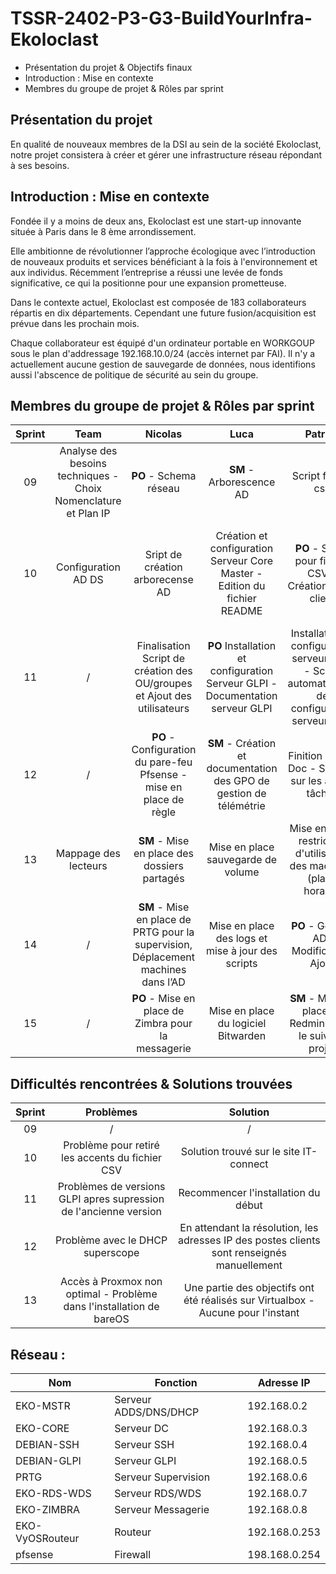 # TSSR-2402-P3-G3-BuildYourInfra-Ekoloclast

- Présentation du projet & Objectifs finaux
- Introduction : Mise en contexte
- Membres du groupe de projet & Rôles par sprint


## Présentation du projet

En qualité de nouveaux membres de la DSI au sein de la société Ekoloclast, notre projet consistera à créer et gérer une infrastructure réseau répondant à ses besoins.

## Introduction : Mise en contexte

Fondée il y a moins de deux ans, Ekoloclast est une start-up innovante située à Paris dans le 8 ème arrondissement.

Elle ambitionne de révolutionner l’approche écologique avec l’introduction de nouveaux produits et services bénéficiant à la fois à l'environnement et aux individus.
Récemment l’entreprise a réussi une levée de fonds significative, ce qui la positionne pour une expansion prometteuse.

Dans le contexte actuel, Ekoloclast est composée de 183 collaborateurs répartis en dix départements. Cependant une future fusion/acquisition est prévue dans les prochain mois.

Chaque collaborateur est équipé d'un ordinateur portable en WORKGOUP sous le plan d'addressage 192.168.10.0/24 (accès internet par FAI). Il n'y a actuellement aucune gestion de sauvegarde de données, nous identifions aussi l'abscence de politique de sécurité au sein du groupe.

## Membres du groupe de projet & Rôles par sprint

| Sprint  |  Team   | Nicolas | Luca | Patrick | Grégory |
|   :---------: |  :-------: | :---------: |  :-------: | :-------: |  :-------:  |
| 09 |  Analyse des besoins techniques - Choix Nomenclature et Plan IP| **PO** - Schema réseau | **SM** - Arborescence AD | Script fichier csv | Prépa VM et AD |
| 10 |  Configuration AD DS | Sript de création arborecense AD | Création et configuration Serveur Core Master - Edition du fichier README| **PO** - Script pour fichier CSV - Création poste client | **SM** - Création et configuration du Serveur maître en GUI - Edition du fichier Install.MD
| 11 |   /   | Finalisation Script de création des OU/groupes et Ajout des utilisateurs | **PO** Installation et configuration Serveur GLPI - Documentation serveur GLPI | Installation et configuration serveur GLPI - Script automatisation de configuration serveur GLPI | **SM** Création des GPO - Documentation des GPO
| 12 |   /   | **PO** - Configuration du pare-feu Pfsense - mise en place de règle | **SM** - Création et documentation des GPO de gestion de télémétrie | Finition GLPI + Doc - Support sur les autres tâches |  Installation et configuration du routeur VYOS - Documentation |
| 13 |  Mappage des lecteurs   | **SM** - Mise en place des dossiers partagés | Mise en place sauvegarde de volume| Mise en place restriction d'utilisation des machines (plage horaire) | **PO** Mise en place de LAPS |
| 14 |  / | **SM** - Mise en place de PRTG pour la supervision, Déplacement machines dans l’AD | Mise en place des logs et mise à jour des scripts | **PO** - Gestion AD : Modification, Ajout | Mise en place du raid & création du serveur RDS |
| 15 |  / | **PO** - Mise en place de Zimbra pour la messagerie | Mise en place du logiciel Bitwarden | **SM** - Mise en place de Redmine pour le suivi du projet | Mise en place du logiciel Bitwarden + WDS |


## Difficultés rencontrées & Solutions trouvées

|  Sprint  |  Problèmes  |  Solution  |
| :-------:| :----------:| :---------:|
|    09    |      /      |     /      |
|    10    | Problème pour retiré les accents du fichier CSV | Solution trouvé sur le site IT-connect |           
|    11    | Problèmes de versions GLPI apres supression de l'ancienne version | Recommencer l'installation du début |
|    12    | Problème avec le DHCP superscope | En attendant la résolution, les adresses IP des postes clients sont renseignés manuellement |
|    13    | Accès à Proxmox non optimal  - Problème dans l'installation  de bareOS | Une partie des objectifs ont été réalisés sur Virtualbox - Aucune pour l'instant|


## Réseau :

| Nom  | Fonction | Adresse IP |
| ----- | ------ | -------|
| EKO-MSTR | Serveur ADDS/DNS/DHCP | 192.168.0.2 |
| EKO-CORE | Serveur DC | 192.168.0.3 |
| DEBIAN-SSH| Serveur SSH |192.168.0.4 |
| DEBIAN-GLPI | Serveur GLPI | 192.168.0.5 |
| PRTG | Serveur Supervision | 192.168.0.6 |
| EKO-RDS-WDS | Serveur RDS/WDS | 192.168.0.7 |
| EKO-ZIMBRA | Serveur Messagerie | 192.168.0.8 |
| EKO-VyOSRouteur | Routeur | 192.168.0.253 |
| pfsense | Firewall | 198.168.0.254 |



